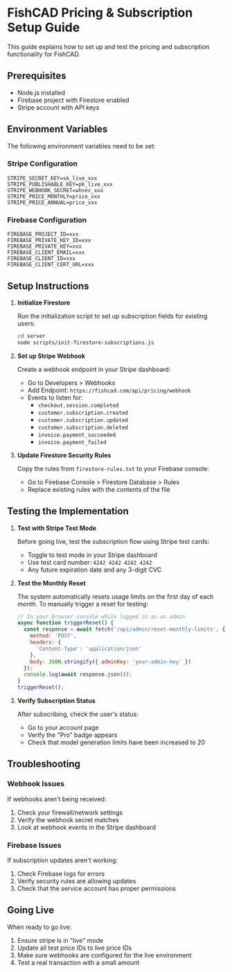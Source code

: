 # FishCAD Pricing & Subscription Setup Guide

This guide explains how to set up and test the pricing and subscription functionality for FishCAD.

## Prerequisites

- Node.js installed
- Firebase project with Firestore enabled
- Stripe account with API keys

## Environment Variables

The following environment variables need to be set:

### Stripe Configuration

```
STRIPE_SECRET_KEY=sk_live_xxx
STRIPE_PUBLISHABLE_KEY=pk_live_xxx
STRIPE_WEBHOOK_SECRET=whsec_xxx
STRIPE_PRICE_MONTHLY=price_xxx
STRIPE_PRICE_ANNUAL=price_xxx
```

### Firebase Configuration

```
FIREBASE_PROJECT_ID=xxx
FIREBASE_PRIVATE_KEY_ID=xxx
FIREBASE_PRIVATE_KEY=xxx
FIREBASE_CLIENT_EMAIL=xxx
FIREBASE_CLIENT_ID=xxx
FIREBASE_CLIENT_CERT_URL=xxx
```

## Setup Instructions

1. **Initialize Firestore**

   Run the initialization script to set up subscription fields for existing users:

   ```bash
   cd server
   node scripts/init-firestore-subscriptions.js
   ```

2. **Set up Stripe Webhook**

   Create a webhook endpoint in your Stripe dashboard:
   - Go to Developers > Webhooks
   - Add Endpoint: `https://fishcad.com/api/pricing/webhook`
   - Events to listen for:
     - `checkout.session.completed`
     - `customer.subscription.created`
     - `customer.subscription.updated`
     - `customer.subscription.deleted`
     - `invoice.payment_succeeded`
     - `invoice.payment_failed`

3. **Update Firestore Security Rules**

   Copy the rules from `firestore-rules.txt` to your Firebase console:
   - Go to Firebase Console > Firestore Database > Rules
   - Replace existing rules with the contents of the file

## Testing the Implementation

1. **Test with Stripe Test Mode**

   Before going live, test the subscription flow using Stripe test cards:
   - Toggle to test mode in your Stripe dashboard
   - Use test card number: `4242 4242 4242 4242`
   - Any future expiration date and any 3-digit CVC

2. **Test the Monthly Reset**

   The system automatically resets usage limits on the first day of each month.
   To manually trigger a reset for testing:

   ```javascript
   // In your browser console while logged in as an admin
   async function triggerReset() {
     const response = await fetch('/api/admin/reset-monthly-limits', {
       method: 'POST',
       headers: {
         'Content-Type': 'application/json'
       },
       body: JSON.stringify({ adminKey: 'your-admin-key' })
     });
     console.log(await response.json());
   }
   triggerReset();
   ```

3. **Verify Subscription Status**

   After subscribing, check the user's status:
   - Go to your account page
   - Verify the "Pro" badge appears
   - Check that model generation limits have been increased to 20

## Troubleshooting

### Webhook Issues

If webhooks aren't being received:
1. Check your firewall/network settings
2. Verify the webhook secret matches
3. Look at webhook events in the Stripe dashboard

### Firebase Issues

If subscription updates aren't working:
1. Check Firebase logs for errors
2. Verify security rules are allowing updates
3. Check that the service account has proper permissions

## Going Live

When ready to go live:
1. Ensure stripe is in "live" mode 
2. Update all test price IDs to live price IDs
3. Make sure webhooks are configured for the live environment
4. Test a real transaction with a small amount 
